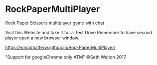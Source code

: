 # RockPaperMultiPlayer
Rock Paper Scissors multiplayer game with chat

Visit this Website and take it for a Test Drive Remember to have second player open a new browser window.

https://wmadhatterw.github.io/RockPaperMultiPlayer/

"Support for googleChrome only ATM"
&copy;Seth Walton 2017
